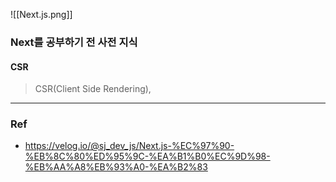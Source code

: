 ![[Next.js.png]]

### Next를 공부하기 전 사전 지식

#### CSR 

> CSR(Client Side Rendering), 



--- 

### Ref
 - https://velog.io/@sj_dev_js/Next.js-%EC%97%90-%EB%8C%80%ED%95%9C-%EA%B1%B0%EC%9D%98-%EB%AA%A8%EB%93%A0-%EA%B2%83

